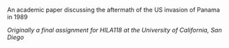 An academic paper discussing the aftermath of the US invasion of Panama in 1989

*Originally a final assignment for HILA118 at the University of California, San Diego*
